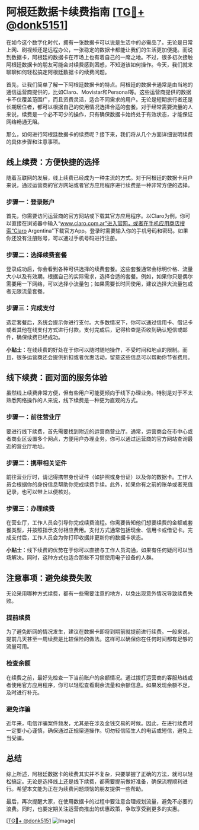 # 阿根廷数据卡续费指南 [[TG💪+ @donk5151](https://t.me/s/donk5151)]

在如今这个数字化时代，拥有一张数据卡可以说是生活中的必需品了。无论是日常上网、刷视频还是远程办公，一张稳定的数据卡都能让我们的生活更加便捷。而说到数据卡，阿根廷的数据卡在市场上也有着自己的一席之地。不过，很多初次接触阿根廷数据卡的朋友可能会对续费感到困惑，不知道该如何操作。今天，我们就来聊聊如何轻松搞定阿根廷数据卡的续费问题。

首先，让我们简单了解一下阿根廷数据卡的特点。阿根廷的数据卡通常是由当地的通信运营商提供的，比如Claro、Movistar和Personal等。这些运营商提供的数据卡不仅覆盖范围广，而且资费灵活，适合不同需求的用户。无论是短期旅行者还是长期居住者，都可以根据自己的使用情况选择合适的套餐。对于经常需要流量的人来说，续费是一个必不可少的操作，只有确保数据卡始终处于有效状态，才能保证网络畅通无阻。

那么，如何进行阿根廷数据卡的续费呢？接下来，我们将从几个方面详细说明续费的具体步骤和注意事项。

## 线上续费：方便快捷的选择

随着互联网的发展，线上续费已经成为一种主流的方式。对于阿根廷的数据卡用户来说，通过运营商的官方网站或者官方应用程序进行续费是一种非常方便的选择。

### 步骤一：登录账户

首先，你需要访问运营商的官方网站或下载其官方应用程序。以Claro为例，你可以直接在浏览器中输入“www.claro.com.ar”进入官网，或者在手机应用商店搜索“Claro Argentina”下载官方App。登录时需要输入你的手机号码和密码。如果你还没有注册账号，可以通过手机号码进行注册。

### 步骤二：选择续费套餐

登录成功后，你会看到各种可供选择的续费套餐。这些套餐通常会标明价格、流量大小以及有效期。根据自己的实际需求，选择合适的套餐。例如，如果你只是偶尔需要用一下网络，可以选择小流量包；如果需要长时间使用，建议选择大流量包或者无限流量套餐。

### 步骤三：完成支付

选定套餐后，系统会提示你进行支付。大多数情况下，你可以通过信用卡、借记卡或者其他在线支付方式进行付款。支付完成后，记得检查是否收到确认短信或邮件，确保续费已经成功。

**小贴士**：在线续费的好处在于你可以随时随地操作，不受时间和地点的限制。而且，很多运营商还会提供折扣或者优惠活动，留意这些信息可以帮助你节省费用。

## 线下续费：面对面的服务体验

虽然线上续费非常方便，但有些用户可能更倾向于线下办理业务。特别是对于不太熟悉网络操作的人来说，线下续费是一种更为直观的方式。

### 步骤一：前往营业厅

要进行线下续费，首先需要找到附近的运营商营业厅。通常，运营商会在市中心或者商业区设置多个网点，方便用户办理业务。你可以通过运营商的官方网站查询最近的营业厅地址。

### 步骤二：携带相关证件

前往营业厅时，请记得携带身份证件（如护照或身份证）以及你的数据卡。工作人员会根据你的身份信息帮助你完成续费手续。此外，如果你有之前的账单或者充值记录，也可以带上以便核对。

### 步骤三：办理续费

在营业厅，工作人员会引导你完成续费流程。你需要告知他们想要续费的金额或套餐类型，并按照指示支付相应费用。支付方式通常包括现金、信用卡或借记卡。完成支付后，工作人员会为你打印收据并更新你的数据卡状态。

**小贴士**：线下续费的优势在于你可以直接与工作人员沟通，如果有任何疑问可以当场解决。同时，这种方式也适合那些不习惯使用电子设备的人群。

## 注意事项：避免续费失败

无论采用哪种方式续费，都有一些需要注意的地方，以免出现意外情况导致续费失败。

### 提前续费

为了避免断网的情况发生，建议在数据卡即将到期前就提前进行续费。一般来说，提前几天甚至一周续费是比较保险的做法。这样可以确保你在任何时间都有足够的流量可用。

### 检查余额

在续费之前，最好先检查一下当前账户的余额情况。通过拨打运营商的客服热线或者使用官方应用程序，你可以轻松查看剩余流量和余额信息。如果发现余额不足，及时进行补充。

### 避免诈骗

近年来，电信诈骗案件频发，尤其是在涉及金钱交易的时候。因此，在进行续费时一定要小心谨慎，确保通过正规渠道操作。切勿轻信陌生人的电话或短信，避免上当受骗。

## 总结

综上所述，阿根廷数据卡的续费其实并不复杂，只要掌握了正确的方法，就可以轻松搞定。无论是选择线上还是线下续费，都需要提前做好准备，确保流程顺利进行。希望本文能为正在为续费问题烦恼的朋友提供一些帮助。

最后，再次提醒大家，在使用数据卡的过程中要注意合理规划流量，避免不必要的浪费。同时，也要定期关注运营商推出的优惠政策，争取享受到更多的实惠。

[[TG💪+ @donk5151](https://t.me/s/donk5151) ![Image](https://i.postimg.cc/rwNCRYN7/Snipaste-2025-04-30-17-27-05.png)]